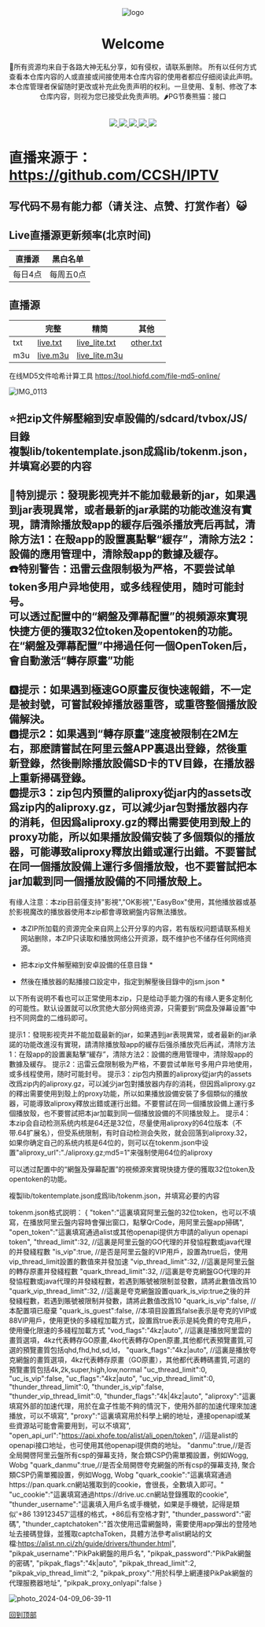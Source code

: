 <div align="center">
  <img src="https://raw.githubusercontent.com/alantang1977/X/main/Pictures/TangImage320.png?jwt=eyJhbGciOiJIUzI1NiIsInR5cCI6IkpXVCJ9.eyJpc3MiOiJnaXRodWIuY29tIiwiYXVkIjoicmF3LmdpdGh1YnVzZXJjb250ZW50LmNvbSIsImtleSI6ImtleTUiLCJleHAiOjE3NDU4MzM4ODQsIm5iZiI6MTc0NTgzMzU4NCwicGF0aCI6Ii8xMDc0NTkwOTEvMzM3ODgyMjY1LTc1MjBkOWQ5LWU0YmEtNDcyYS04YTczLTIxZmQ1YWQ2OTNlNS5qcGc_WC1BbXotQWxnb3JpdGhtPUFXUzQtSE1BQy1TSEEyNTYmWC1BbXotQ3JlZGVudGlhbD1BS0lBVkNPRFlMU0E1M1BRSzRaQSUyRjIwMjUwNDI4JTJGdXMtZWFzdC0xJTJGczMlMkZhd3M0X3JlcXVlc3QmWC1BbXotRGF0ZT0yMDI1MDQyOFQwOTQ2MjRaJlgtQW16LUV4cGlyZXM9MzAwJlgtQW16LVNpZ25hdHVyZT0xNzgzMzdiYmQ2NTdjOWRkMmU2NDg4ZmZhZjM3OWRlOThkM2FmY2NhNGM0NmI4M2Q3ODkwNmZmNzRmN2RkZTY0JlgtQW16LVNpZ25lZEhlYWRlcnM9aG9zdCJ9.UDbZ1GSKfeB5T0QSbOoO_aRTVmTmX0sDNvZOPfkq-h8" alt="logo"/>
  <h1 align="center">Welcome</h1>
</div>

<div align="center">💋所有资源均来自于各路大神无私分享，如有侵权，请联系删除。 所有以任何方式查看本仓库内容的人或直接或间接使用本仓库内容的使用者都应仔细阅读此声明。本仓库管理者保留随时更改或补充此免责声明的权利。一旦使用、复制、修改了本仓库内容，则视为您已接受此免责声明。🌶PG节奏熊猫：接口</div>
<br>
<p align="center">
  <a href="https://github.com/alantang1977/pg/releases">
    <img src="https://img.shields.io/github/v/release/alantang1977/pg" />
  </a>
  <a href="https://www.python.org/">
    <img src="https://img.shields.io/badge/python-%20%3D%203.13-47c219" />
  </a>
  <a href="https://github.com/alantang1977/pg/releases">
    <img src="https://img.shields.io/github/downloads/alantang1977/pg/total" />
  </a>
  <a href="https://github.com/alantang1977/pg">
    <img src="https://img.shields.io/github/stars/alantang1977/pg" />
  </a>
  <a href="https://github.com/alantang1977/pg/fork">
    <img src="https://img.shields.io/github/forks/alantang1977/pg" />
  </a>
</p>


# 直播来源于：https://github.com/CCSH/IPTV
## 写代码不易有能力都（请关注、点赞、打赏作者）😺
## Live直播源更新频率(北京时间)
|直播源|黑白名单|
| ---- | ---- |
|每日4点|每周五0点|

## 直播源
||完整|精简|其他|
| ---- | ---- | ---- | ---- |
|txt|[live.txt](https://raw.githubusercontent.com/CCSH/IPTV/refs/heads/main/live.txt)|[live_lite.txt](https://raw.githubusercontent.com/CCSH/IPTV/refs/heads/main/live_lite.txt)|[other.txt](https://raw.githubusercontent.com/CCSH/IPTV/refs/heads/main/others.txt)
|m3u|[live.m3u](https://raw.githubusercontent.com/CCSH/IPTV/refs/heads/main/live.m3u)|[live_lite.m3u](https://raw.githubusercontent.com/CCSH/IPTV/refs/heads/main/live_lite.m3u)||



在线MD5文件哈希计算工具
https://tool.hiofd.com/file-md5-online/

![IMG_0113](https://github.com/alantang1977/pg/assets/107459091/a69f166c-07c8-4159-b442-bcf93983938c)

:star:把zip文件解壓縮到安卓設備的/sdcard/tvbox/JS/目錄<br>
複製lib/tokentemplate.json成爲lib/tokenm.json，并填寫必要的内容<br>
---
:name_badge:特別提示：發現影视壳并不能加载最新的jar，如果遇到jar表現異常，或者最新的jar承諾的功能改進沒有實現，請清除播放殼app的緩存后强杀播放壳后再試，清除方法1：在殼app的設置裏點擊“緩存”，清除方法2：設備的應用管理中，清除殼app的數據及緩存。<br>
:phone:特别警告：迅雷云盘限制极为严格，不要尝试单token多用户异地使用，或多线程使用，随时可能封号。<br> 
可以透过配置中的“網盤及彈幕配置”的視頻源來實現快捷方便的獲取32位token及opentoken的功能。在“網盤及彈幕配置”中掃過任何一個OpenToken后，會自動激活“轉存原畫”功能<br> 
---
:a:提示：如果遇到極速GO原畫反復快速報錯，不一定是被封號，可嘗試殺掉播放器重啓，或重啓整個播放設備解決。<br> 
:b:提示2：如果遇到“轉存原畫”速度被限制在2M左右，那麽請嘗試在阿里云盤APP裏退出登錄，然後重新登錄，然後刪除播放設備SD卡的TV目錄，在播放器上重新掃碼登錄。<br> 
:ab:提示3：zip包内預置的aliproxy從jar内的assets改爲zip内的aliproxy.gz，可以減少jar包對播放器内存的消耗，但因爲aliproxy.gz的釋出需要使用到殼上的proxy功能，所以如果播放設備安裝了多個類似的播放器，可能導致aliproxy釋放出錯或運行出錯。不要嘗試在同一個播放設備上運行多個播放殼，也不要嘗試把本jar加載到同一個播放設備的不同播放殼上。<br>
--- 
有缘人注意：本zip目前僅支持"影視","OK影視","EasyBox"使用，其他播放器或基於影視魔改的播放器使用本zip都會導致網盤内容無法播放。
* 本ZIP所加载的资源完全来自网上公开分享的内容，若有版权问题请联系相关网站删除，本ZIP只读取和播放网络公开资源，既不维护也不储存任何网络资源。


*  把本zip文件解壓縮到安卓設備的任意目錄                      *
*  然後在播放器的點播接口設定中，指定到解壓後目錄中的jsm.json  *


以下所有说明不看也可以正常使用本zip，只是给动手能力强的有缘人更多定制化的可能性。默认设置就可以欣赏绝大部分网络资源，只需要到“网盘及弹幕设置”中扫不同网盘的二维码即可。


提示1：發現影视壳并不能加载最新的jar，如果遇到jar表現異常，或者最新的jar承諾的功能改進沒有實現，請清除播放殼app的緩存后强杀播放壳后再試，清除方法1：在殼app的設置裏點擊“緩存”，清除方法2：設備的應用管理中，清除殼app的數據及緩存。
提示2：迅雷云盘限制极为严格，不要尝试单账号多用户异地使用，或多线程使用，随时可能封号。
提示3：zip包内預置的aliproxy從jar内的assets改爲zip内的aliproxy.gz，可以減少jar包對播放器内存的消耗，但因爲aliproxy.gz的釋出需要使用到殼上的proxy功能，所以如果播放設備安裝了多個類似的播放器，可能導致aliproxy釋放出錯或運行出錯。不要嘗試在同一個播放設備上運行多個播放殼，也不要嘗試把本jar加載到同一個播放設備的不同播放殼上。
提示4：本zip会自动检测系统内核是64还是32位，尽量使用aliproxy的64位版本（不带.64扩展名），但受系统限制，有时自动检测会失败，就会回落到aliproxy.32，如果你确定自己的系统内核是64位的，则可以在tokenm.json中设置"aliproxy_url":"./aliproxy.gz;md5=1"来强制使用64位的aliproxy

可以透过配置中的“網盤及彈幕配置”的視頻源來實現快捷方便的獲取32位token及opentoken的功能。

複製lib/tokentemplate.json成爲lib/tokenm.json，并填寫必要的内容

tokenm.json格式説明：
{
"token":"這裏填寫阿里云盤的32位token，也可以不填寫，在播放阿里云盤内容時會彈出窗口，點擊QrCode，用阿里云盤app掃碼",
"open_token":"這裏填寫通過alist或其他openapi提供方申請的aliyun openapi token",
"thread_limit":32, //這裏是阿里云盤的GO代理的并發協程數或java代理的并發綫程數
"is_vip":true, //是否是阿里云盤的VIP用戶，設置為true后，使用vip_thread_limit設置的數值來并發加速
"vip_thread_limit":32, //這裏是阿里云盤的轉存原畫并發綫程數
"quark_thread_limit":32, //這裏是夸克網盤GO代理的并發協程數或java代理的并發綫程數，若遇到賬號被限制並發數，請將此數值改爲10
"quark_vip_thread_limit":32, //這裏是夸克網盤設置quark_is_vip:true之後的并發綫程數，若遇到賬號被限制并發數，請將此數值改爲10
"quark_is_vip":false, //本配置項已廢棄
"quark_is_guest":false, //本項目設置爲false表示是夸克的VIP或88VIP用戶，使用更快的多綫程加載方式，設置爲true表示是純免費的夸克用戶，使用優化限速的多綫程加載方式
"vod_flags":"4kz|auto", //這裏是播放阿里雲的畫質選項，4kz代表轉存GO原畫,4ko代表轉存Open原畫,其他都代表預覽畫質,可選的預覽畫質包括qhd,fhd,hd,sd,ld，
"quark_flags":"4kz|auto", //這裏是播放夸克網盤的畫質選項，4kz代表轉存原畫（GO原畫），其他都代表轉碼畫質,可選的預覽畫質包括4k,2k,super,high,low,normal
"uc_thread_limit":0,
"uc_is_vip":false,
"uc_flags":"4kz|auto",
"uc_vip_thread_limit":0,
"thunder_thread_limit":0,
"thunder_is_vip":false,
"thunder_vip_thread_limit":0,
"thunder_flags":"4k|4kz|auto",
"aliproxy":"這裏填寫外部的加速代理，用於在盒子性能不夠的情況下，使用外部的加速代理來加速播放，可以不填寫",
"proxy":"這裏填寫用於科學上網的地址，連接openapi或某些資源站可能會需要用到，可以不填寫",
"open_api_url":"https://api.xhofe.top/alist/ali_open/token", //這是alist的openapi接口地址，也可使用其他openapi提供商的地址。
"danmu":true,//是否全局開啓阿里云盤所有csp的彈幕支持，聚合類CSP仍需單獨設置，例如Wogg, Wobg
"quark_danmu":true,//是否全局開啓夸克網盤的所有csp的彈幕支持, 聚合類CSP仍需單獨設置，例如Wogg, Wobg
"quark_cookie":"這裏填寫通過https://pan.quark.cn網站獲取到的cookie，會很長，全數填入即可。"
"uc_cookie":"這裏填寫通過https://drive.uc.cn網站登錄獲取的cookie",
"thunder_username":"這裏填入用戶名或手機號，如果是手機號，記得是類似'+86 139123457'這樣的格式，+86后有空格才對",
"thunder_password":"密碼",
"thunder_captchatoken":"首次使用迅雷網盤時，需要使用app彈出的登陸地址去接碼登錄，並獲取captchaToken，具體方法參考alist網站的文檔:https://alist.nn.ci/zh/guide/drivers/thunder.html",
"pikpak_username":"PikPak網盤的用戶名",
"pikpak_password":"PikPak網盤的密碼",
"pikpak_flags":"4k|auto",
"pikpak_thread_limit":2,
"pikpak_vip_thread_limit":2,
"pikpak_proxy":"用於科學上網連接PikPak網盤的代理服務器地址",
"pikpak_proxy_onlyapi":false
}



![photo_2024-04-09_06-39-11](https://github.com/alantang1977/pg/assets/107459091/738ccf7a-9900-44f1-8bbc-2dfb8acff704)

[回到顶部](#readme)
